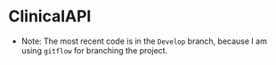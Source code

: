 # ClinicalAPI

- Note: The most recent code is in the `Develop` branch, because I am using `gitflow` for branching the project.
